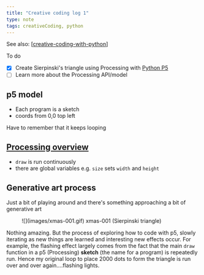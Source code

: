 ```yaml
---
title: "Creative coding log 1"
type: note
tags: creativeCoding, python
---
```


See also: [[creative-coding-with-python]]

To do

- [x] Create Sierpinski's triangle using Processing with [Python P5](https://github.com/p5py/p5)
- [ ] Learn more about the Processing API/model

## p5 model

- Each program is a sketch
- coords from 0,0 top left

Have to remember that it keeps looping

## [Processing overview](https://processing.org/tutorials/overview)

- `draw` is run continuously
- there are global variables e.g. `size` sets `width` and `height`


## Generative art process

Just a bit of playing around and there's something approaching a bit of generative art

<figure markdown>
![](images/xmas-001.gif)
<caption>xmas-001 (Sierpinski triangle)</caption>
</figure>

Nothing amazing. But the process of exploring how to code with p5, slowly iterating as new things are learned and interesting new effects occur. For example, the flashing effect largely comes from the fact that the main `draw` function in a p5 (Processing) **sketch** (the name for a program) is repeatedly run. Hence my original loop to place 2000 dots to form the triangle is run over and over again....flashing lights.

[//begin]: # "Autogenerated link references for markdown compatibility"
[creative-coding-with-python]: ..%2Fcreative-coding-with-python "Creative coding experiments"
[//end]: # "Autogenerated link references"